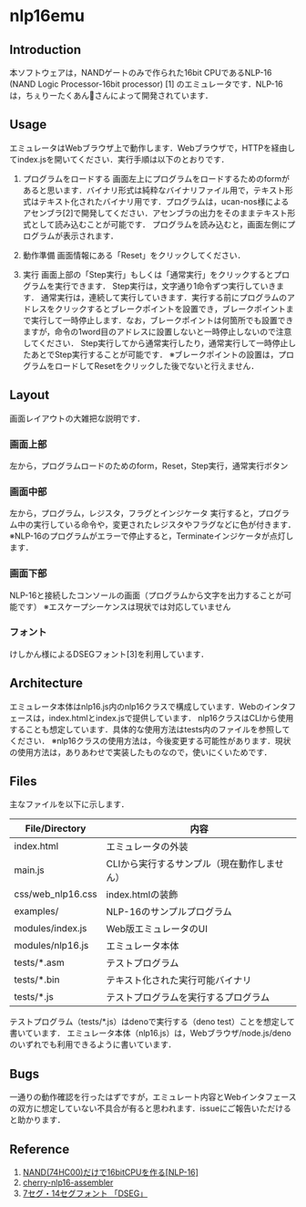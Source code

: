 # nlp16emu

## Introduction

本ソフトウェアは，NANDゲートのみで作られた16bit CPUであるNLP-16 (NAND Logic Processor-16bit processor) [1] のエミュレータです．NLP-16は，ちぇりーたくあん🍒さんによって開発されています．

## Usage

エミュレータはWebブラウザ上で動作します．Webブラウザで，HTTPを経由してindex.jsを開いてください．実行手順は以下のとおりです．

1. プログラムをロードする
画面左上にプログラムをロードするためのformがあると思います．バイナリ形式は純粋なバイナリファイル用で，テキスト形式はテキスト化されたバイナリ用です．プログラムは，ucan-nos様によるアセンブラ[2]で開発してください．アセンブラの出力をそのままテキスト形式として読み込むことが可能です．
プログラムを読み込むと，画面左側にプログラムが表示されます．

2. 動作準備
画面情報にある「Reset」をクリックしてください．

3. 実行
画面上部の「Step実行」もしくは「通常実行」をクリックするとプログラムを実行できます．
Step実行は，文字通り1命令ずつ実行していきます．
通常実行は，連続して実行していきます．実行する前にプログラムのアドレスをクリックするとブレークポイントを設置でき，ブレークポイントまで実行して一時停止します．なお，ブレークポイントは何箇所でも設置できますが，命令の1word目のアドレスに設置しないと一時停止しないので注意してください．
Step実行してから通常実行したり，通常実行して一時停止したあとでStep実行することが可能です．
※ブレークポイントの設置は，プログラムをロードしてResetをクリックした後でないと行えません．

## Layout

画面レイアウトの大雑把な説明です．

### 画面上部

左から，プログラムロードのためのform，Reset，Step実行，通常実行ボタン

### 画面中部

左から，プログラム，レジスタ，フラグとインジケータ
実行すると，プログラム中の実行している命令や，変更されたレジスタやフラグなどに色が付きます．
※NLP-16のプログラムがエラーで停止すると，Terminateインジケータが点灯します．

### 画面下部

NLP-16と接続したコンソールの画面（プログラムから文字を出力することが可能です）
※エスケープシーケンスは現状では対応していません

### フォント

けしかん様によるDSEGフォント[3]を利用しています．

## Architecture

エミュレータ本体はnlp16.js内のnlp16クラスで構成しています．Webのインタフェースは，index.htmlとindex.jsで提供しています．
nlp16クラスはCLIから使用することも想定しています．具体的な使用方法はtests内のファイルを参照してください．
※nlp16クラスの使用方法は，今後変更する可能性があります．現状の使用方法は，ありあわせで実装したものなので，使いにくいためです．

## Files

主なファイルを以下に示します．

File/Directory | 内容
-|-
index.html | エミュレータの外装
main.js | CLIから実行するサンプル（現在動作しません）
css/web_nlp16.css | index.htmlの装飾
examples/ | NLP-16のサンプルプログラム
modules/index.js | Web版エミュレータのUI
modules/nlp16.js | エミュレータ本体
tests/*.asm | テストプログラム
tests/*.bin | テキスト化された実行可能バイナリ
tests/*.js | テストプログラムを実行するプログラム

テストプログラム（tests/*.js）はdenoで実行する（deno test）ことを想定して書いています．
エミュレータ本体（nlp16.js）は，Webブラウザ/node.js/denoのいずれでも利用できるように書いています．

## Bugs

一通りの動作確認を行ったはずですが，エミュレート内容とWebインタフェースの双方に想定していない不具合が有ると思われます．issueにご報告いただけると助かります．

## Reference

1. [NAND(74HC00)だけで16bitCPUを作る[NLP-16]](https://cherry-takuan.org/article/?id=3)
2. [cherry-nlp16-assembler](https://github.com/uchan-nos/cherry-nlp16-assembler)
3. [7セグ・14セグフォント 「DSEG」](https://www.keshikan.net/fonts.html)
